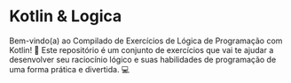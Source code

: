 # Kotlin & Logica
Bem-vindo(a) ao Compilado de Exercícios de Lógica de Programação com Kotlin! 🎉 Este repositório é um conjunto de exercícios que vai te ajudar a desenvolver seu raciocínio lógico e suas habilidades de programação de uma forma prática e divertida. 💻
